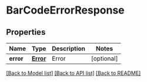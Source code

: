 # BarCodeErrorResponse

## Properties
Name | Type | Description | Notes
------------ | ------------- | ------------- | -------------
**error** | [**Error**](Error.md) | Error  | [optional] 

[[Back to Model list]](../README.md#documentation-for-models) [[Back to API list]](../README.md#documentation-for-api-endpoints) [[Back to README]](../README.md)


